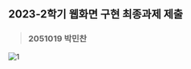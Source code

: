 
## 2023-2학기 웹화면 구현 최종과제 제출

> ### 2051019 박민찬

![1](https://github.com/minchan0/2051019-Minchan/assets/127078119/ea52aa3f-a601-4479-af6a-63c100847c21)

